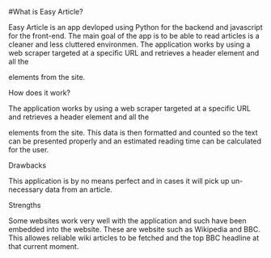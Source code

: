 #What is Easy Article?


Easy Article is an app devloped using Python for the backend and javascript for the front-end. The main goal of the app is to be able to read articles is a cleaner and less cluttered environmen. The application works by using a web scraper targeted at a
specific URL and retrieves a header element and all the <p> elements from the site.

How does it work?

The application works by using a web scraper targeted at a specific URL and retrieves a header element and all the <p> elements from the site. This data is then formatted and counted so the text can be presented properly and an estimated reading time
can be calculated for the user.

Drawbacks

This application is by no means perfect and in cases it will pick up un-necessary data from an article.

Strengths

Some websites work very well with the application and such have been embedded into the website. These are website such as Wikipedia and BBC. This allowes reliable wiki articles to be fetched and the top BBC headline at that current moment.
